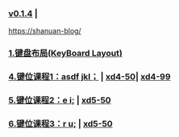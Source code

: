 ### [v0.1.4](https://github.com/shanuan/englishtyping/edit/master/README.md) |
[https://shanuan-blog/](https://shanuan.github.io/blog)
### [1.键盘布局(KeyBoard Layout)](index1.html) 
### [4.键位课程1：asdf jkl；](index4.html) | [xd4-50](xd4-50.html)| [xd4-99](xd4-99.html)
### [5.键位课程2：e i;](index5.html) | [xd5-50](xd5-50.html)
### [6.键位课程3：r u;](index6.html) | [xd5-50](xd6-50.html)

